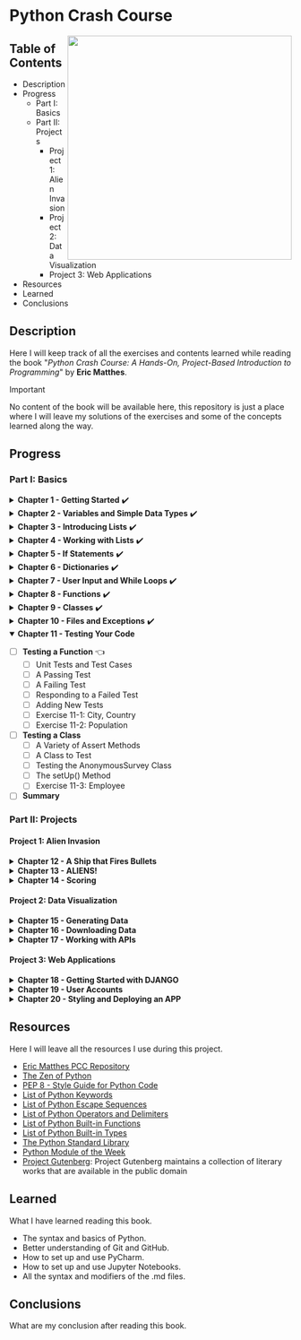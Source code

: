 # Python Crash Course 
<p>
<img src="https://ehmatthes.github.io/pcc_3e/images/pcc_snake_logo.png" height="400rm" align="right">

## Table of Contents

- Description
- Progress
  - Part I: Basics
  - Part II: Projects
    - Project 1: Alien Invasion
    - Project 2: Data Visualization
    - Project 3: Web Applications
- Resources
- Learned
- Conclusions 
</p>

## Description
Here I will keep track of all the exercises and contents learned while reading the book "*Python Crash Course: A Hands-On, Project-Based Introduction to Programming*" by **Eric Matthes**.
> [!IMPORTANT]
> No content of the book will be available here, this repository is just a place where I will leave my solutions of the exercises and some of the concepts learned along the way.

## Progress

### Part I: Basics

<details>
<summary><b>Chapter 1 - Getting Started</b> ✔️</summary>
  
  - [x] <b>Setting Up Your Programming Environment</b>
    - [x] Python Versions
    - [x] Running Snippets of Python Code 
    - [x] About the Sublime Text Editor 
  - [x] <b>Python on Different Operating Systems</b>
    - [x] Python on Windows 
    - [x] Python on macOS 
    - [x] Python on Linux 
  - [x] <b>Running a Hello World Program</b>
    - [x] Configuring Sublime Text to Use the Correct Python Version
    - [x] Running hello_world.py 
  - [x] <b>Troubleshooting</b> 
  - [x] <b>Running Python Programs from a Terminal</b>
    - [x] On Windows 
    - [x] On macOS and Linux 
    - [x] Exercise 1-1: python.org 
    - [x] Exercise 1-2: Hello World Typos 
    - [x] Exercise 1-3: Infinite Skills 
  - [x] <b>Summary</b>
</details>

<details>
<summary><b>Chapter 2 - Variables and Simple Data Types</b> ✔️</summary>

  - [x] <b>What Really Happens When You Run hello_world.py</b> 
  - [x] <b>Variables</b> 
    - [x] Naming and Using Variables 
    - [x] Avoiding Name Errors When Using Variables 
    - [x] Variables Are Labels 
    - [x] Exercise 2-1: Simple Message
    - [x] Exercise 2-2: Simple Messages
  - [x] <b>Strings</b> 
    - [x] Changing Case in a String with Methods
    - [x] Using Variables in Strings 
    - [x] Adding Whitespace to Strings with Tabs or Newlines 
    - [x] Stripping Whitespace
    - [x] Avoiding Syntax Errors with Strings 
    - [x] Exercise 2-3: Personal Message
    - [x] Exercise 2-4: Name Cases
    - [x] Exercise 2-5: Famous Quote
    - [x] Exercise 2-6: Famous Quote 2
    - [x] Exercise 2-7: Stripping Names 
  - [x] <b>Numbers</b> 
    - [x] Integers 
    - [x] Floats 
    - [x] Integers and Floats 
    - [x] Underscores in Numbers 
    - [x] Multiple Assignment
    - [x] Constants
    - [x] Exercise 2-8: Number Eight
    - [x] Exercise 2-9: Favorite Number
  - [x] <b>Comments</b> 
    - [x] How Do You Write Comments? 
    - [x] What Kind of Comments Should You Write? 
    - [x] Exercise 2-10: Adding Comments 
  - [x] <b>The Zen of Python</b> 
    - [x] Exercise 2-11: Zen of Python
  - [x] <b>Summary</b> 
</details>

<details>
<summary><b>Chapter 3 - Introducing Lists</b> ✔️</summary>

  - [x] <b>What Is a List?</b> 
    - [x] Accessing Elements in a List
    - [x] Index Positions Start at 0, Not 1
    - [x] Using Individual Values from a List
    - [x] Exercise 3-1: Names 
    - [x] Exercise 3-2: Greetings 
    - [x] Exercise 3-3: Your Own List 
  - [x] <b>Changing, Adding, and Removing Elements</b> 
    - [x] Modifying Elements in a List 
    - [x] Adding Elements to a List 
    - [x] Removing Elements from a List 
    - [x] Exercise 3-4: Guest List 
    - [x] Exercise 3-5: Changing Guest List 
    - [x] Exercise 3-6: More Guests 
    - [x] Exercise 3-7: Shrinking Guest List 
  - [x] <b>Organizing a List</b> 
    - [x] Sorting a List Permanently with the sort() Method 
    - [x] Sorting a List Temporarily with the sorted() Function 
    - [x] Printing a List in Reverse Order 
    - [x] Finding the Length of a List 
    - [x] Exercise 3-8: Seeing the World 
    - [x] Exercise 3-9: Dinner Guests 
    - [x] Exercise 3-10: Every Function 
  - [x] <b>Avoiding Index Errors When Working with Lists</b> 
    - [x] Exercise 3-11: Intentional Error 
  - [x] <b>Summary</b> 
</details>

<details>
<summary><b>Chapter 4 - Working with Lists</b> ✔️</summary>
  
  - [x] <b>Looping Through an Entire List</b> 
    - [x] A Closer Look at Looping 
    - [x] Doing More Work Within a for Loop 
    - [x] Doing Something After a for Loop 
  - [x] <b>Avoiding Indentation Errors</b> 
    - [x] Forgetting to Indent 
    - [x] Forgetting to Indent Additional Lines 
    - [x] Indenting Unnecessarily 
    - [x] Indenting Unnecessarily After the Loop 
    - [x] Forgetting the Colon 
    - [x] Exercise 4-1: Pizzas 
    - [x] Exercise 4-2: Animals 
  - [x] <b>Making Numerical Lists</b> 
    - [x] Using the range() Function 
    - [x] Using range() to Make a List of Numbers 
    - [x] Simple Statistics with a List of Numbers 
    - [x] List Comprehensions 
    - [x] Exercise 4-3: Counting to Twenty 
    - [x] Exercise 4-4: One Million 
    - [x] Exercise 4-5: Summing a Million 
    - [x] Exercise 4-6: Odd Numbers 
    - [x] Exercise 4-7: Threes 
    - [x] Exercise 4-8: Cubes 
    - [x] Exercise 4-9: Cube Comprehension 
  - [x] <b>Working with Part of a List</b>
    - [x] Slicing a List
    - [x] Looping Through a Slice 
    - [x] Copying a List 
    - [x] Exercise 4-10: Slices 
    - [x] Exercise 4-11: My Pizzas, Your Pizzas 
    - [x] Exercise 4-12: More Loops 
  - [x] <b>Tuples</b> 
    - [x] Defining a Tuple 
    - [x] Looping Through All Values in a Tuple 
    - [x] Writing over a Tuple 
    - [x] Exercise 4-13: Buffet 
  - [x] <b>Styling Your Code</b>
    - [x] The Style Guide 
    - [x] Indentation 
    - [x] Line Length 
    - [x] Blank Lines 
    - [x] Other Style Guidelines 
    - [x] Exercise 4-14: PEP 8 
    - [x] Exercise 4-15: Code Review 
  - [x] <b>Summary</b> 
</details>

<details>
<summary><b>Chapter 5 - If Statements</b> ✔️</summary>

- [x] <b>A Simple Example</b>
- [x] <b>Conditional Tests</b>
  - [x] Checking for Equality
  - [x] Ignoring Case When Checking for Equality
  - [x] Checking for Inequality 
  - [x] Numerical Comparisons 
  - [x] Checking Multiple Conditions 
  - [x] Checking Whether a Value Is in a List 
  - [x] Checking Whether a Value Is Not in a List 
  - [x] Boolean Expressions 
  - [x] Exercise 5-1: Conditional Tests
  - [x] Exercise 5-2: More Conditional Tests 
- [x] <b>if Statements</b>
  - [x] Simple if Statements
  - [x] if-else Statements
  - [x] The if-elif-else Chain 
  - [x] Using Multiple elif Blocks 
  - [x] Omitting the else Block 
  - [x] Testing Multiple Conditions 
  - [x] Exercise 5-3: Alien Colors #1
  - [x] Exercise 5-4: Alien Colors #2 
  - [x] Exercise 5-5: Alien Colors #3 
  - [x] Exercise 5-6: Stages of Life 
  - [x] Exercise 5-7: Favorite Fruit 
- [x] <b>Using if Statements with Lists</b> 
  - [x] Checking for Special Items
  - [x] Checking That a List Is Not Empty
  - [x] Using Multiple Lists 
  - [x] Exercise 5-8: Hello Admin
  - [x] Exercise 5-9: No Users 
  - [x] Exercise 5-10: Checking Usernames 
  - [x] Exercise 5-11: Ordinal Numbers 
- [x] <b>Styling Your if Statements</b> 
  - [x] Exercise 5-12: Styling if statements 
  - [x] Exercise 5-13: Your Ideas 
- [x] <b>Summary</b> 
</details>

<details>
<summary><b>Chapter 6 - Dictionaries</b> ✔️</summary>

- [x] <b>A Simple Dictionary</b>
- [x] <b>Working with Dictionaries</b> 
  - [x] Accessing Values in a Dictionary 
  - [x] Adding New Key-Value Pairs 
  - [x] Starting with an Empty Dictionary
  - [x] Modifying Values in a Dictionary 
  - [x] Removing Key-Value Pairs 
  - [x] A Dictionary of Similar Objects 
  - [x] Using get() to Access Values 
  - [x] Exercise 6-1: Person 
  - [x] Exercise 6-2: Favorite Numbers
  - [x] Exercise 6-3: Glossary 
- [x] <b>Looping Through a Dictionary</b>
  - [x] Looping Through All Key-Value Pairs 
  - [x] Looping Through All the Keys in a Dictionary 
  - [x] Looping Through a Dictionary’s Keys in a Particular Order 
  - [x] Looping Through All Values in a Dictionary 
  - [x] Exercise 6-4: Glossary 2 
  - [x] Exercise 6-5: Rivers 
  - [x] Exercise 6-6: Polling 
- [x] <b>Nesting</b>
  - [x] A List of Dictionaries 
  - [x] A List in a Dictionary 
  - [x] A Dictionary in a Dictionary 
  - [x] Exercise 6-7: People
  - [x] Exercise 6-8: Pets
  - [x] Exercise 6-9: Favorite Places
  - [x] Exercise 6-10: Favorite Numbers
  - [x] Exercise 6-11: Cities
  - [x] Exercise 6-12: Extensions
- [x] <b>Summary</b>
</details>

<details>
<summary><b>Chapter 7 - User Input and While Loops</b> ✔️</summary>

- [x] <b>How the input() Function Works</b>
  - [x] Writing Clear Prompts
  - [x] Using int() to Accept Numerical Input
  - [x] The Modulo Operator
  - [x] Exercise 7-1: Rental Car
  - [x] Exercise 7-2: Restaurant Seating
  - [x] Exercise 7-3: Multiples of Ten
- [x] <b>Introducing while Loops</b>
  - [x] The while Loop in Action
  - [x] Letting the User Choose When to Quit
  - [x] Using a Flag
  - [x] Using break to Exit a Loop
  - [x] Using continue in a Loop
  - [x] Avoiding Infinite Loops
  - [x] Exercise 7-4: Pizza Toppings
  - [x] Exercise 7-5: Movie Tickets
  - [x] Exercise 7-6: Three Exits
  - [x] Exercise 7-7: Infinity
- [x] <b>Using a while Loop with Lists and Dictionaries</b>
  - [x] Moving Items from One List to Another
  - [x] Removing All Instances of Specific Values from a List
  - [x] Filling a Dictionary with User Input
  - [x] Exercise 7-8: Deli
  - [x] Exercise 7-9: No Pastrami
  - [x] Exercise 7-10: Dream Vacation
- [x] <b>Summary</b>
</details>

<details>
<summary><b>Chapter 8 - Functions</b> ✔️</summary>

- [x] <b>Defining a Function</b>
  - [x] Passing Information to a Function
  - [x] Arguments and Parameters
  - [x] Exercise 8-1: Message 
  - [x] Exercise 8-2: Favorite Book
- [x] <b>Passing Arguments</b> 
  - [x] Positional Arguments 
  - [x] Keyword Arguments 
  - [x] Default Values 
  - [x] Equivalent Function Calls
  - [x] Avoiding Argument Errors
  - [x] Exercise 8-3: T-Shirt
  - [x] Exercise 8-4: Large Shirts 
  - [x] Exercise 8-5: Cities 
- [x] <b>Return Values</b>
  - [x] Returning a Simple Value
  - [x] Making an Argument Optional 
  - [x] Returning a Dictionary
  - [x] Using a Function with a while Loop
  - [x] Exercise 8-6: City Names
  - [x] Exercise 8-7: Album
  - [x] Exercise 8-8: User Albums 
- [x] <b>Passing a List</b> 
  - [x] Modifying a List in a Function
  - [x] Preventing a Function from Modifying a List 
  - [x] Exercise 8-9: Messages
  - [x] Exercise 8-10: Sending Messages 
  - [x] Exercise 8-11: Archived Messages 
- [x] <b>Passing an Arbitrary Number of Arguments</b> 
  - [x] Mixing Positional and Arbitrary Arguments 
  - [x] Using Arbitrary Keyword Arguments 
  - [x] Exercise 8-12: Sandwiches
  - [x] Exercise 8-13: User Profile 
  - [x] Exercise 8-14: Cars 
- [x] <b>Storing Your Functions in Modules</b> 
  - [x] Importing an Entire Module
  - [x] Importing Specific Functions 
  - [x] Using as to Give a Function an Alias 
  - [x] Using as to Give a Module an Alias 
  - [x] Importing All Functions in a Module 
- [x] <b>Styling Functions</b>
  - [x] Exercise 8-15: Printing Models
  - [x] Exercise 8-16: Imports 
  - [x] Exercise 8-17: Styling Functions
- [x] <b>Summary</b>
</details>

<details>
<summary><b>Chapter 9 - Classes</b> ✔️</summary>

- [x] <b>Creating and Using a Class</b>
  - [x] Creating the Dog Class
  - [x] Making an Instance from a Class
  - [x] Exercise 9-1: Restaurant
  - [x] Exercise 9-2: Three Restaurants
  - [x] Exercise 9-3: Users
- [x] <b>Working with Classes and Instances</b>
  - [x] The Car Class
  - [x] Setting a Default Value for an Attribute
  - [x] Modifying Attribute Values
  - [x] Exercise 9-4: Number Served
  - [x] Exercise 9-5: Login Attempts
- [x] <b>Inheritance</b> 
  - [x] The `__init__()` Method for a Child Class
  - [x] Defining Attributes and Methods for the Child Class
  - [x] Overriding Methods from the Parent Class
  - [x] Instances as Attributes
  - [x] Modeling Real-World Objects
  - [x] Exercise 9-6: Ice Cream Stand
  - [x] Exercise 9-7: Admin
  - [x] Exercise 9-8: Privileges
  - [x] Exercise 9-9: Battery Upgrade
- [x] <b>Importing Classes</b>
  - [x] Importing a Single Class
  - [x] Storing Multiple Classes in a Module
  - [x] Importing Multiple Classes from a Module
  - [x] Importing an Entire Module
  - [x] Importing All Classes from a Module
  - [x] Importing a Module into a Module
  - [x] Using Aliases
  - [x] Finding Your Own Workflow
  - [x] Exercise 9-10: Imported Restaurant
  - [x] Exercise 9-11: Imported Admin
  - [x] Exercise 9-12: Multiple Modules
- [x] <b>The Python Standard Library</b>
  - [x] Exercise 9-13: Dice
  - [x] Exercise 9-14: Lottery
  - [x] Exercise 9-15: Lottery Analysis
  - [x] Exercise 9-16: Python Module of the Week
- [x] <b>Styling Classes</b>
- [x] <b>Summary</b>
</details>

<details>
<summary><b>Chapter 10 - Files and Exceptions</b> ✔️</summary>

- [x] <b>Reading from a File</b>
  - [x] Reading an Entire File
  - [x] File Paths
  - [x] Reading Line by Line
  - [x] Making a List of Lines from a File
  - [x] Working with a File’s Contents
  - [x] Large Files: One Million Digits
  - [x] Is Your Birthday Contained in Pi?
  - [x] Exercise 10-1: Learning Python
  - [x] Exercise 10-2: Learning C
- [x] <b>Writing to a File</b>
  - [x] Writing to an Empty File
  - [x] Writing Multiple Lines
  - [x] Appending to a File
  - [x] Exercise 10-3: Guest
  - [x] Exercise 10-4: Guest Book
  - [x] Exercise 10-5: Programming Poll
- [x] <b>Exceptions</b>
  - [x] Handling the ZeroDivisionError Exception
  - [x] Using try-except Blocks
  - [x] Using Exceptions to Prevent Crashes
  - [x] The else Block
  - [x] Handling the FileNotFoundError Exception
  - [x] Analyzing Text
  - [x] Working with Multiple Files
  - [x] Failing Silently
  - [x] Deciding Which Errors to Report
  - [x] Exercise 10-6: Addition
  - [x] Exercise 10-7: Addition Calculator
  - [x] Exercise 10-8: Cats and Dogs
  - [x] Exercise 10-9: Silent Cats and Dogs
  - [x] Exercise 10-10: Common Words
- [x] <b>Storing Data</b>
  - [x] Using json.dump() and json.load()
  - [x] Saving and Reading User-Generated Data
  - [x] Refactoring
  - [x] Exercise 10-11: Favorite Number
  - [ ] Exercise 10-12: Favorite Number Remembered
  - [ ] Exercise 10-13: Verify User
- [x] <b>Summary</b>
</details>

<details open>
<summary><b>Chapter 11 - Testing Your Code</b></summary>

- [ ] <b>Testing a Function</b>  👈
  - [ ] Unit Tests and Test Cases
  - [ ] A Passing Test
  - [ ] A Failing Test
  - [ ] Responding to a Failed Test
  - [ ] Adding New Tests
  - [ ] Exercise 11-1: City, Country
  - [ ] Exercise 11-2: Population
- [ ] <b>Testing a Class</b>
  - [ ] A Variety of Assert Methods
  - [ ] A Class to Test
  - [ ] Testing the AnonymousSurvey Class
  - [ ] The setUp() Method
  - [ ] Exercise 11-3: Employee
- [ ] <b>Summary</b>
</details>

### Part II: Projects

#### Project 1: Alien Invasion

<details>
<summary><b>Chapter 12 - A Ship that Fires Bullets</b></summary>

- [ ] <b>Planning Your Project</b>
- [ ] <b>Installing Pygame</b>
- [ ] <b>Starting the Game Project</b>
  - [ ] Creating a Pygame Window and Responding to User Input
  - [ ] Setting the Background Color
  - [ ] Creating a Setting Class
- [ ] <b>Adding the Ship Image</b>
    - [ ] Creating the Ship Class
    - [ ] Drawing the Ship to the Screen
- [ ] <b>Refactoring: The _check_events() and _update_screen() Methods</b>
  - [ ] The _check_events() Method
  - [ ] The _update_screen() Method
  - [ ] Exercise 12-1: Blue Sky
  - [ ] Exercise 12-2: Game Character
- [ ] <b>Piloting the Ship</b>
  - [ ] Responding to a Keypress
  - [ ] Allowing Continuous Movement
  - [ ] Moving Both Left and Right
  - [ ] Adjusting the Ship's Speed
  - [ ] Limiting the Ship's Range
  - [ ] Refactoring _check_events()
  - [ ] Pressing Q to Quit
  - [ ] Running the Game in Fullscreen Mode
- [ ] <b>A Quick Recap</b>
  - [ ] alien_invasion.py
  - [ ] settings.py
  - [ ] ship.py
  - [ ] Exercise 12-3: Pygame Documentation
  - [ ] Exercise 12-4: Rocket
  - [ ] Exercise 12-5: Keys
- [ ] <b>Shooting Bullets</b>
  - [ ] Adding the Bullet Settings
  - [ ] Creating the Bullet Class
  - [ ] Storing the Bullets in a Group
  - [ ] Firing Bullets
  - [ ] Deleting Old Bullets
  - [ ] Limiting the Number of Bullets
  - [ ] Creating the _update_bullets() Method
  - [ ] Exercise 12-6: Sideways Shooter
- [ ] <b>Summary</b>
</details>

<details>
<summary><b>Chapter 13 - ALIENS!</b></summary>

- [ ] <b>Reviewing the Project</b>
- [ ] <b>Creating the First Alien</b>
  - [ ] Creating the Alien Class
  - [ ] Creating an Instance of the Alien
- [ ] <b>Building the Alien Fleet</b>
  - [ ] Determining How Many Aliens Fit in a Row
  - [ ] Creating a Row of Aliens
  - [ ] Refactoring _create_fleet()
  - [ ] Adding Rows
  - [ ] Exercise 13-1: Stars
  - [ ] Exercise 13-2: Better Stars
- [ ] <b>Making the Fleet Move</b>
  - [ ] Moving the Aliens Right
  - [ ] Creating Settings for Fleet Direction
  - [ ] Checking Whether an Alien Has Hit the Edge
  - [ ] Dropping the Fleet and Changing Direction
  - [ ] Exercise 13-3: Raindrops 
  - [ ] Exercise 13-4: Steady Rain
- [ ] <b>Shooting Aliens</b>
  - [ ] Detecting Bullet Collisions
  - [ ] Making Larger Bullets for Testing
  - [ ] Repopulating the Fleet
  - [ ] Speeding Up the Bullets
  - [ ] Refactoring _update_bullets()
  - [ ] Exercise 13-5: Sideways Shooter Part 2
- [ ] <b>Ending the Game</b>
  - [ ] Detecting Alien and Ship Collisions
  - [ ] Responding to Alien and Ship Collisions
  - [ ] Aliens that Reach the Bottom of the Screen
  - [ ] Game Over!
  - [ ] Identifying When Parts of the Game Should Run
  - [ ] Exercise 13-6: Game Over
- [ ] <b>Summary</b>
</details>

<details>
<summary><b>Chapter 14 - Scoring</b></summary>

- [ ] <b>Adding the Play Button</b>
  - [ ] Creating a Button Class
  - [ ] Drawing the Button on the Screen
  - [ ] Starting the Game
  - [ ] Resetting the Game
  - [ ] Deactivating the Play Button
  - [ ] Hiding the Mouse Cursor
  - [ ] Exercise 14-1: Press P to Play
  - [ ] Exercise 14-2: Target Practice
- [ ] <b>Leveling Up</b>
  - [ ] Modifying the Speed Settings
  - [ ] Resetting the Speed
  - [ ] Exercise 14-3: Challenging Target Practice
  - [ ] Exercise 14-4: Difficulty Levels
- [ ] <b>Scoring</b>
  - [ ] Displaying the Score
  - [ ] Making a Scoreboard
  - [ ] Updating the Score as Aliens Are Shot Down
  - [ ] Resetting the Score
  - [ ] Making sure to Score All Hits
  - [ ] Increasing Point Values
  - [ ] Rounding the Score
  - [ ] High Scores
  - [ ] Displaying the Level
  - [ ] Displaying the Number of ships
  - [ ] Exercise 14-5: All-Time High Score
  - [ ] Exercise 14-6: Refactoring
  - [ ] Exercise 14-7: Expanding the Game
  - [ ] Exercise 14-8: Sideways Shooter, Final Version
- [ ] <b>Summary</b>
</details>

#### Project 2: Data Visualization

<details>
<summary><b>Chapter 15 - Generating Data</b></summary>

- [ ] <b>Installing Matplotlib</b>
- [ ] <b>Plotting a Simple Line Graph</b>
  - [ ] Changing the Label Type and Line Thickness
  - [ ] Correcting the Plot
  - [ ] Using Built-in Styles
  - [ ] Plotting and Styling Individual Points with scatter()
  - [ ] Plotting a Series of Points with scatter()
  - [ ] Calculating Data Automatically
  - [ ] Defining Custom Colors
  - [ ] Using a Colormap
  - [ ] Saving Your Plots Automatically
  - [ ] Exercise 15-1: Cubes
  - [ ] Exercise 15-2: Colored Cubes
- [ ] <b>Random Walks</b>
  - [ ] Creating the RandomWalk() Class
  - [ ] Choosing Directions
  - [ ] Plotting the Random Walk
  - [ ] Generating Multiple Random Walks
  - [ ] Styling the Walks
  - [ ] Exercise 15-3: Molecular Motion
  - [ ] Exercise 15-4: Modified Random Walks
  - [ ] Exercise 15-5: Refactoring
- [ ] <b>Rolling Dice with Plotly</b>
  - [ ] Installing Plotly
  - [ ] Creating the Die Class
  - [ ] Rolling the Die
  - [ ] Analyzing the Results
  - [ ] Making a Histogram
  - [ ] Rolling two Dice
  - [ ] Rolling Dice of Different Sizes
  - [ ] Exercise 15-6: Two D8s
  - [ ] Exercise 15-7: Three Dice
  - [ ] Exercise 15-8: Multiplication
  - [ ] Exercise 15-9: Die Comprehensions
  - [ ] Exercise 15-10: Practicing with Both Libraries
- [ ] <b>Summary</b>
</details>

<details>
<summary><b>Chapter 16 - Downloading Data</b></summary>

- [ ] <b>The CSV File Format</b>
  - [ ] Parsing the CSV File Headers
  - [ ] Printing the Header and Their Positions
  - [ ] Extracting and Reading Data
  - [ ] Plotting Data in a Temperature Chart
  - [ ] The datetime Module
  - [ ] Plotting Dates
  - [ ] Plotting a Longer Timeframe
  - [ ] Plotting a Second Data Series
  - [ ] Shading an Area in the Chart
  - [ ] Error Checking
  - [ ] Downloading Your Own Data
  - [ ] Exercise 16-1: Sitka Rainfall
  - [ ] Exercise 16-2: Sitka–Death Valley Comparison
  - [ ] Exercise 16-3: San Francisco
  - [ ] Exercise 16-4: Automatic Indexes 
  - [ ] Exercise 16-5: Explore
- [ ] <b>Mapping Global Data Sets: JSON Format</b>
  - [ ] Downloading Earthquake Data
  - [ ] Examining JSON Data
  - [ ] Making a List of All Earthquake
  - [ ] Extracting Magnitudes
  - [ ] Extracting Location Data
  - [ ] Building a World Map
  - [ ] A Different Way of Specifying Chart Data
  - [ ] Customizing Marker Size
  - [ ] Customizing Marker Colors
  - [ ] Other Colorscale
  - [ ] Adding Hover Text
  - [ ] Exercise 16-6: Refactoring
  - [ ] Exercise 16-7: Automated Title
  - [ ] Exercise 16-8: Recent Earthquakes
  - [ ] Exercise 16-9: World Fires
- [ ] <b>Summary</b>
</details>

<details>
<summary><b>Chapter 17 - Working with APIs</b></summary>

- [ ] <b>Using a Web API</b>
  - [ ] Git and GitHub
  - [ ] Requesting Data Using an API Call
  - [ ] Installing Requests
  - [ ] Processing an API Response
  - [ ] Working with the Response Dictionary
  - [ ] Summarizing the Top Repositories
  - [ ] Monitoring API Rate Limits
- [ ] <b>Visualizing Repositories Using Plotly</b>
  - [ ] Refining Plotly Charts
  - [ ] Adding Custom Tooltips
  - [ ] Adding Clickable Links to Our Graph
  - [ ] More About Plotly and the GitHub API
- [ ] <b>The Hacker News API</b>
  - [ ] Exercise 17-1: Other Languages
  - [ ] Exercise 17-2: Active Discussions
  - [ ] Exercise 17-3: Testing python_repos.py
  - [ ] Exercise 17-4: Further Exploration
- [ ] <b>Summary</b>
</details>

#### Project 3: Web Applications

<details>
<summary><b>Chapter 18 - Getting Started with DJANGO</b></summary>

- [ ] <b>Setting Up a Project</b>
  - [ ] Writing a Spec
  - [ ] Crating a Virtual Environment
  - [ ] Activating the Virtual Environment
  - [ ] Installing Django
  - [ ] Creating a Project in Django
  - [ ] Creating the Database
  - [ ] Viewing the Project
  - [ ] Exercise 18-1: New Projects
- [ ] <b>Starting an App</b>
  - [ ] Defining Models
  - [ ] Activating Models
  - [ ] The Django Admin Site
  - [ ] Defining the Entry Model
  - [ ] Migrating the Entry Model
  - [ ] Registering Entry with the Admin Site
  - [ ] The Django Shell
  - [ ] Exercise 18-2: Short Entries
  - [ ] Exercise 18-3: The Django API
  - [ ] Exercise 18-4: Pizzeria
- [ ] <b>Making Pages: The Learning Log Home Page</b>
  - [ ] Mapping a URL
  - [ ] Writing a View
  - [ ] Writing a Template
  - [ ] Exercise 18-5: Meal Planner
  - [ ] Exercise 18-6: Pizzeria Home Page
- [ ] <b>Building Additional Pages</b>
  - [ ] Template Inheritance
  - [ ] The Topics Page
  - [ ] Individual Topics Pages
  - [ ] Exercise 18-7: Template Documentation
  - [ ] Exercise 18-8: Pizzeria Pages
- [ ] <b>Summary</b>
</details>

<details>
<summary><b>Chapter 19 - User Accounts</b></summary>

- [ ] <b>Allowing Users to Enter Data</b>
  - [ ] Adding New Topics
  - [ ] Adding New Entries
  - [ ] Editing Entries
  - [ ] Exercise 19-1: Blog
- [ ] <b>Setting Up User Accounts</b>
  - [ ] The user App
  - [ ] The Login Page
  - [ ] Logging Out
  - [ ] The Registration Page
  - [ ] Exercise 19-2: Blog Accounts
- [ ] <b>Allowing Users to Own Their Data</b>
  - [ ] Restricting Access with @login_required
  - [ ] Connecting Data to Certain Users
  - [ ] Restricting Topics Access to Appropriate Users
  - [ ] Protecting a User’s Topics
  - [ ] Protecting the edit_entry Page
  - [ ] Associating New Topics with the Current User
  - [ ] Exercise 19-3: Refactoring
  - [ ] Exercise 19-4: Protecting new_entry
  - [ ] Exercise 19-5: Protected Blog
- [ ] <b>Summary</b>
</details>

<details>
<summary><b>Chapter 20 - Styling and Deploying an APP</b></summary>

- [ ] <b>Styling Learning Log</b>
  - [ ] The django-bootstrap4 App
  - [ ] Using Bootstrap to Style Learning Log
  - [ ] Modifying base.html
  - [ ] Styling the Home Page Using a Jumbotron
  - [ ] Styling the Login Page
  - [ ] Styling the Topics Page
  - [ ] Styling the Entries on the Topic Page
  - [ ] Exercise 20-1: Other Forms
  - [ ] Exercise 20-2: Stylish Blog
- [ ] <b>Deploying Learning Log</b>
  - [ ] Making a Heroku Account
  - [ ] Installing the Heroku CLI
  - [ ] Installing Required Packages
  - [ ] Creating a requirements.txt File
  - [ ] Specifying the Python Runtime
  - [ ] Modifying settings.py for Heroku
  - [ ] Making a Procfile to Start Processes
  - [ ] Using Git to Track the Project’s Files
  - [ ] Pushing to Heroku
  - [ ] Setting Up the Database on Heroku
  - [ ] Refining the Heroku Deployment
  - [ ] Securing the Live Project
  - [ ] Committing and Pushing Changes
  - [ ] Setting Environment Variables on Heroku
  - [ ] Creating Custom Error Pages
  - [ ] Ongoing Development
  - [ ] The SECRET_KEY Setting
  - [ ] Deleting a Project on Heroku
  - [ ] Exercise 20-3: Live Blog
  - [ ] Exercise 20-4: More 404s
  - [ ] Exercise 20-5: Extended Learning Log
- [ ] <b>Summary</b>
</details>

## Resources
Here I will leave all the resources I use during this project.
- [Eric Matthes PCC Repository](https://ehmatthes.github.io/pcc_2e/regular_index/)
- [The Zen of Python](https://peps.python.org/pep-0020/)
- [PEP 8 - Style Guide for Python Code](https://peps.python.org/pep-0008/)
- [List of Python Keywords](https://docs.python.org/3/reference/lexical_analysis.html#keywords)
- [List of Python Escape Sequences](https://docs.python.org/3/reference/lexical_analysis.html#escape-sequences)
- [List of Python Operators and Delimiters](https://docs.python.org/3/reference/lexical_analysis.html#operators)
- [List of Python Built-in Functions](https://docs.python.org/3/library/functions.html)
- [List of Python Built-in Types](https://docs.python.org/3/library/stdtypes.html)
- [The Python Standard Library](https://docs.python.org/3/library/index.html)
- [Python Module of the Week](https://pymotw.com/3/)
- [Project Gutenberg](http://gutenberg.org/): Project Gutenberg maintains a collection of literary works that are
available in the public domain

## Learned
What I have learned reading this book.
- The syntax and basics of Python.
- Better understanding of Git and GitHub.
- How to set up and use PyCharm.
- How to set up and use Jupyter Notebooks.
- All the syntax and modifiers of the .md files.

## Conclusions
What are my conclusion after reading this book.
